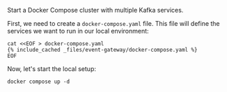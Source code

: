 Start a Docker Compose cluster with multiple Kafka services.

First, we need to create a `docker-compose.yaml` file. This file will define the services we want to run in our local environment:

```shell
cat <<EOF > docker-compose.yaml
{% include_cached _files/event-gateway/docker-compose.yaml %}
EOF
```

Now, let's start the local setup:
```shell
docker compose up -d
```
